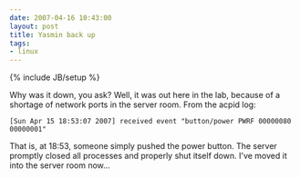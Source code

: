 ```yaml
---
date: 2007-04-16 10:43:00
layout: post
title: Yasmin back up
tags:
- linux
---
```

{% include JB/setup %}

Why was it down, you ask? Well, it was out here in the lab, because of a
shortage of network ports in the server room. From the acpid log:

`[Sun Apr 15 18:53:07 2007] received event "button/power PWRF 00000080 00000001"`

That is, at 18:53, someone simply pushed the power button. The server promptly
closed all processes and properly shut itself down. I've moved it into the
server room now...

